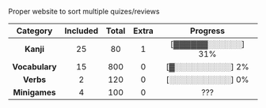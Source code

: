Proper website to sort multiple quizes/reviews

| **Category**   | **Included** | **Total** | **Extra** | **Progress**                 |
|:--------------:|:------------:|:---------:|:---------:|:----------------------------:|
| **Kanji**      | 25           | 80        | 1         | [▓▓▓▓▓▓░░░░░░] 31%           |
| **Vocabulary** | 15           | 800       | 0         | [▓░░░░░░░░░░] 2%             |
| **Verbs**      | 2            | 120       | 0         | [░░░░░░░░░░░] 0%             |
| **Minigames** | 4 | 100 | 0 | ??? |
